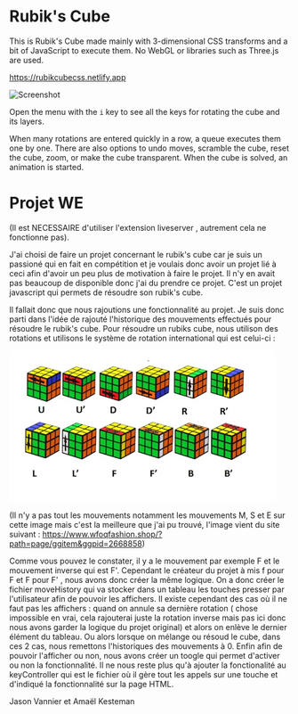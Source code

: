# Rubik's Cube

This is Rubik's Cube made mainly with 3-dimensional CSS transforms and a bit of JavaScript to execute them. No WebGL or libraries such as Three.js are used.

https://rubikcubecss.netlify.app

<img src="./img/cube-sample.png" alt="Screenshot" width="300"/>
  
Open the menu with the `i` key to see all the keys for rotating the cube and its layers.

When many rotations are entered quickly in a row, a queue executes them one by one. There are also options to undo moves, scramble the cube, reset the cube, zoom, or make the cube transparent. When the cube is solved, an animation is started.


# Projet WE

(Il est NECESSAIRE d'utiliser l'extension liveserver , autrement cela ne fonctionne pas).

J'ai choisi de faire un projet concernant le rubik's cube car je suis un passioné qui en fait en compétition et je voulais donc avoir un projet lié à ceci afin d'avoir un peu plus de motivation à faire le projet. Il n'y en avait pas beaucoup de disponible donc j'ai du prendre ce projet. C'est un projet javascript qui permets de résoudre son rubik's cube.

Il fallait donc que nous rajoutions une fonctionnalité au projet. Je suis donc parti dans l'idée de rajouté l'historique des mouvements effectués pour résoudre le rubik's cube. Pour résoudre un rubiks cube, nous utilison des rotations et utilisons le système de rotation international qui est celui-ci : 

<img src="./img/notation_480x480.webp" />

(Il n'y a pas tout les mouvements notamment les mouvements M, S et E sur cette image mais c'est la meilleure que j'ai pu trouvé,
l'image vient du site suivant : https://www.wfoqfashion.shop/?path=page/ggitem&ggpid=2668858)

Comme vous pouvez le constater, il y a le mouvement par exemple F et le mouvement inverse qui est F'. Cependant le créateur du projet à mis f pour F et F pour F' , nous avons donc créer la même logique.
On a donc créer le fichier moveHistory qui va stocker dans un tableau les touches presser par l'utilisateur afin de pouvoir les affichers. Il existe cependant des cas où il ne faut pas les affichers : quand on annule sa dernière rotation ( chose impossible en vrai, cela rajouterai juste la rotation inverse mais pas ici donc nous avons garder la logique du projet original) et alors on enlève le dernier élément du tableau. Ou alors lorsque on mélange ou résoud le cube, dans ces 2 cas, nous remettons l'historiques des mouvements à 0. 
Enfin afin de pouvoir l'afficher ou non, nous avons créer un toogle qui permet d'activer ou non la fonctionnalité. Il ne nous reste plus qu'à ajouter la fonctionalité au keyController qui est le fichier où il gère tout les appels sur une touche et d'indiqué  la fonctionnalité sur la page HTML.

Jason Vannier et Amaël Kesteman